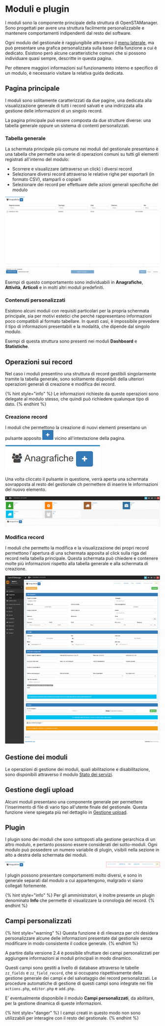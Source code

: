 # Moduli e plugin

I moduli sono la componente principale della struttura di OpenSTAManager. Sono progettati per avere una struttura facilmente personalizzabile e mantenere comportamenti indipendenti dal resto del software.

Ogni modulo del gestionale è raggiungibile attraverso il [menu laterale](./#navigazione), ma può presentare una grafica personalizzata sulla base della funzione a cui è dedicato. Esistono però alcune caratteristiche comuni che si possono individuare quasi sempre, descritte in questa pagina.

Per ottenere maggiori informazioni sul funzionamento interno e specifico di un modulo, è necessario visitare la relativa guida dedicata.

## Pagina principale

I moduli sono solitamente caratterizzati da due pagine, una dedicata alla visualizzazione generale di tutti i record salvati e una indirizzata alla gestione delle informazioni di un singolo record.

La pagina principale può essere composta da due strutture diverse: una tabella generale oppure un sistema di contenti personalizzati.

### Tabella generale

La schermata principale più comune nei moduli del gestionale presentano è una tabella che permette una serie di operazioni comuni su tutti gli elementi registrati all'interno del modulo:

* Scorrere e visualizzare \(attraverso un click\) i diversi record
* Selezionare diversi record attraverso le relative righe per esportarli \(in formato CSV\), stamparli o copiarli
* Selezionare dei record per effettuare delle azioni generali specifiche del modulo



![Esempio dell&apos;interfaccia con tabella generale](../.gitbook/assets/table.png)

Esempi di questo comportamento sono individuabili in **Anagrafiche**, **Attività**, **Articoli** e in molti altri moduli predefiniti.

### Contenuti personalizzati

Esistono alcuni moduli con requisiti particolari per la propria schermata principale, sia per motivi estetici che perché rappresentano informazioni poco compatibili al formato tabellare. In questi casi, è impossibile prevedere il tipo di informazioni presentabili e la modalità, che dipende dal singolo modulo.

Esempi di questa struttura sono presenti nei moduli **Dashboard** e **Statistiche**.

## Operazioni sui record

Nel caso i moduli presentino una struttura di record gestibili singolarmente tramite la tabella generale, sono solitamente disponibili della ulteriori operazioni generali di creazione e modifica dei record.

{% hint style="info" %}
Le informazioni richieste da queste operazioni sono delegate al modulo stesso, che quindi può richiedere qualunque tipo di dato.
{% endhint %}

### Creazione record

I moduli che permettono la creazione di nuovi elementi presentano un pulsante apposito ![](../.gitbook/assets/pulsante+.PNG) vicino all'intestazione della pagina.

![Pulsante di creazione record \(Anagrafiche\)](../.gitbook/assets/add-button.png)

Una volta cliccato il pulsante in questione, verrà aperta una schermata sovrapposta al resto del gestionale ch permettere di inserire le informazioni del nuovo elemento.

![Creazione di un nuovo record \(Anagrafiche\) ](../.gitbook/assets/modal.gif)

### Modifica record

I moduli che permetto la modifica e la visualizzazione dei propri record permettono l'apertura di una schermata apposita al click sulla riga del record nella tabella principale. Questa schermata può chiedere e contenere molte più informazioni rispetto alla tabella generale e alla schermata di creazione.

![Esempio di schermata di modifica record \(Anagrafiche\)](../.gitbook/assets/editor.png)

## Gestione dei moduli

Le operazioni di gestione dei moduli, quali abilitazione e disabilitazione, sono disponibili attraverso il modulo [Stato dei servizi](stato-dei-servizi.md).

## Gestione degli upload

Alcuni moduli presentano una componente generale per permettere l'inserimento di file di vario tipo all'utente finale del gestionale. Questa funzione viene spiegata più nel dettaglio in [Gestione upload](gestione-upload.md).

## Plugin

I plugin sono dei moduli che sono sottoposti alla gestione gerarchica di un altro modulo, e pertanto possono essere considerati dei sotto-moduli. Ogni modulo può possedere un numero variabile di plugin, visibili nella sezione in alto a destra della schermata dei moduli. 

![Plugin](../.gitbook/assets/plugins.png)

I plugin possono presentare comportamenti molto diversi, e sono in generale separati dal modulo a cui appartengono, malgrado vi siano collegati fortemente.

{% hint style="info" %}
Per gli amministratori, è inoltre presente un plugin denominato **Info** che permette di visualizzare la cronologia del record.
{% endhint %}

## Campi personalizzati

{% hint style="warning" %}
Questa funzione è di rilevanza per chi desidera personalizzare alcune delle informazioni presentate dal gestionale senza modificare in modo consistente il codice generale.
{% endhint %}

A partire dalla versione 2.4 è possibile sfruttare dei campi personalizzati per aggiungere informazioni ai moduli principali in modo dinamico.

Questi campi sono gestiti a livello di database attraverso le tabelle `zz_fields` e `zz_field_record`, che si occupano rispettivamente della gestione generale dei campi e del salvataggio dei record personalizzati. Le procedure automatiche di gestione di questi campi sono integrate nei file `actions.php`, `editor.php` e `add.php`.

E' eventualmente disponibile il modulo **Campi personalizzati**, da abilitare, per la gestione dinamica di queste informazioni.

{% hint style="danger" %}
I campi creati in questo modo non sono utilizzabili per interagire con il resto del gestionale.
{% endhint %}


